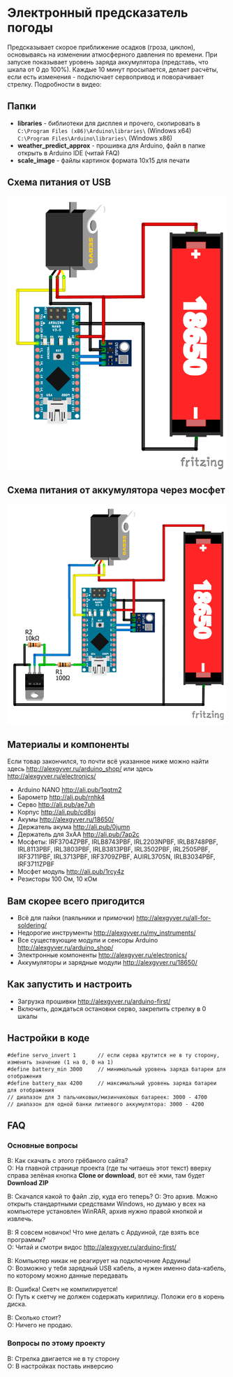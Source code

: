 # Электронный предсказатель погоды
Предсказывает скорое приближение осадков (гроза, циклон), основываясь на изменении атмосферного давления по времени.
При запуске показывает уровень заряда аккумулятора (представь, что шкала от 0 до 100%).
Каждые 10 минут просыпается, делает расчёты, если есть изменения - подключает сервопривод и поворачивает стрелку.
Подробности в видео: 

## Папки

- **libraries** - библиотеки для дисплея и прочего, скопировать в  
`C:\Program Files (x86)\Arduino\libraries\` (Windows x64)  
`C:\Program Files\Arduino\libraries\` (Windows x86)
- **weather_predict_approx** - прошивка для Arduino, файл в папке открыть в Arduino IDE (читай FAQ)
- **scale_image** - файлы картинок формата 10х15 для печати

## Схема питания от USB
![СХЕМА](https://github.com/AlexGyver/WeatherPredict/blob/master/scheme1.png)

## Схема питания от аккумулятора через мосфет
![СХЕМА](https://github.com/AlexGyver/WeatherPredict/blob/master/scheme2.png)

##  Материалы и компоненты
Если товар закончился, то почти всё указанное ниже можно найти здесь http://alexgyver.ru/arduino_shop/ или здесь http://alexgyver.ru/electronics/

* Arduino NANO http://ali.pub/1qqtm2
* Барометр http://ali.pub/rnhk4
* Серво http://ali.pub/ae7uh
* Корпус http://ali.pub/cd8sj
* Акумы http://alexgyver.ru/18650/
* Держатель акума http://ali.pub/0jumn
* Держатель для 3хАА http://ali.pub/7ap2c
* Мосфеты: IRF3704ZPBF, IRLB8743PBF, IRL2203NPBF, IRLB8748PBF, IRL8113PBF, IRL3803PBF, IRLB3813PBF, IRL3502PBF, IRL2505PBF, IRF3711PBF, IRL3713PBF, IRF3709ZPBF, AUIRL3705N, IRLB3034PBF, IRF3711ZPBF
* Мосфет модуль http://ali.pub/1rcy4z
* Резисторы 100 Ом, 10 кОм

## Вам скорее всего пригодится
* Всё для пайки (паяльники и примочки) http://alexgyver.ru/all-for-soldering/
* Недорогие инструменты http://alexgyver.ru/my_instruments/
* Все существующие модули и сенсоры Arduino http://alexgyver.ru/arduino_shop/
* Электронные компоненты http://alexgyver.ru/electronics/
* Аккумуляторы и зарядные модули http://alexgyver.ru/18650/

## Как запустить и настроить
* Загрузка прошивки http://alexgyver.ru/arduino-first/
* Включить, дождаться остановки серво, закрепить стрелку в 0 шкалы

## Настройки в коде
    #define servo_invert 1       // если серва крутится не в ту сторону, изменить значение (1 на 0, 0 на 1)
    #define battery_min 3000     // минимальный уровень заряда батареи для отображения
    #define battery_max 4200     // максимальный уровень заряда батареи для отображения
    // диапазон для 3 пальчиковых/мизинчиковых батареек: 3000 - 4700
    // диапазон для одной банки литиевого аккумулятора: 3000 - 4200

##  FAQ
### Основные вопросы
В: Как скачать с этого грёбаного сайта?  
О: На главной странице проекта (где ты читаешь этот текст) вверху справа зелёная кнопка **Clone or download**, вот её жми, там будет **Download ZIP**

В: Скачался какой то файл .zip, куда его теперь?
О: Это архив. Можно открыть стандартными средствами Windows, но думаю у всех на компьютере установлен WinRAR, архив нужно правой кнопкой и извлечь.

В: Я совсем новичок! Что мне делать с Ардуиной, где взять все программы?  
О: Читай и смотри видос http://alexgyver.ru/arduino-first/

В: Компьютер никак не реагирует на подключение Ардуины!  
О: Возможно у тебя зарядный USB кабель, а нужен именно data-кабель, по которому можно данные передавать

В: Ошибка! Скетч не компилируется!  
О: Путь к скетчу не должен содержать кириллицу. Положи его в корень диска.

В: Сколько стоит?  
О: Ничего не продаю.

### Вопросы по этому проекту
В: Стрелка двигается не в ту сторону  
О: В настройках поставь инверсию